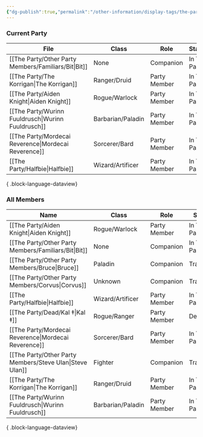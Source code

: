 ```yaml
---
{"dg-publish":true,"permalink":"/other-information/display-tags/the-party/","hideInGraph":true,"updated":"2025-03-01T21:15:59.299+00:00"}
---
```


### Current Party
| File                                                    | Class             | Role         | Status       | Home Nation     | Home Town       |
| ------------------------------------------------------- | ----------------- | ------------ | ------------ | --------------- | --------------- |
| [[The Party/Other Party Members/Familiars/Bit\|Bit]] | None              | Companion    | In The Party | Itone           | Uti's Cave      |
| [[The Party/The Korrigan\|The Korrigan]]             | Ranger/Druid      | Party Member | In The Party | The Feywilds    | Seelie Court    |
| [[The Party/Aiden Knight\|Aiden Knight]]             | Rogue/Warlock     | Party Member | In The Party | Unknown/Unclear | Unknown/Unclear |
| [[The Party/Wurinn Fuuldrusch\|Wurinn Fuuldrusch]]   | Barbarian/Paladin | Party Member | In The Party | The Tulan Fort  | The Tulan Fort  |
| [[The Party/Mordecai Reverence\|Mordecai Reverence]] | Sorcerer/Bard     | Party Member | In The Party | Uvam Dynasty    | Yokotori        |
| [[The Party/Halfbie\|Halfbie]]                       | Wizard/Artificer  | Party Member | In The Party | Kearlin Atoll   | Paraton         |

{ .block-language-dataview}

### All Members
| Name                                                        | Class             | Role         | Status       |
| ----------------------------------------------------------- | ----------------- | ------------ | ------------ |
| [[The Party/Aiden Knight\|Aiden Knight]]                 | Rogue/Warlock     | Party Member | In The Party |
| [[The Party/Other Party Members/Familiars/Bit\|Bit]]     | None              | Companion    | In The Party |
| [[The Party/Other Party Members/Bruce\|Bruce]]           | Paladin           | Companion    | Travelling   |
| [[The Party/Other Party Members/Corvus\|Corvus]]         | Unknown           | Companion    | Travelling   |
| [[The Party/Halfbie\|Halfbie]]                           | Wizard/Artificer  | Party Member | In The Party |
| [[The Party/Dead/Kal ‡\|Kal ‡]]                          | Rogue/Ranger      | Party Member | Dead         |
| [[The Party/Mordecai Reverence\|Mordecai Reverence]]     | Sorcerer/Bard     | Party Member | In The Party |
| [[The Party/Other Party Members/Steve Ulan\|Steve Ulan]] | Fighter           | Companion    | Travelling   |
| [[The Party/The Korrigan\|The Korrigan]]                 | Ranger/Druid      | Party Member | In The Party |
| [[The Party/Wurinn Fuuldrusch\|Wurinn Fuuldrusch]]       | Barbarian/Paladin | Party Member | In The Party |

{ .block-language-dataview}

